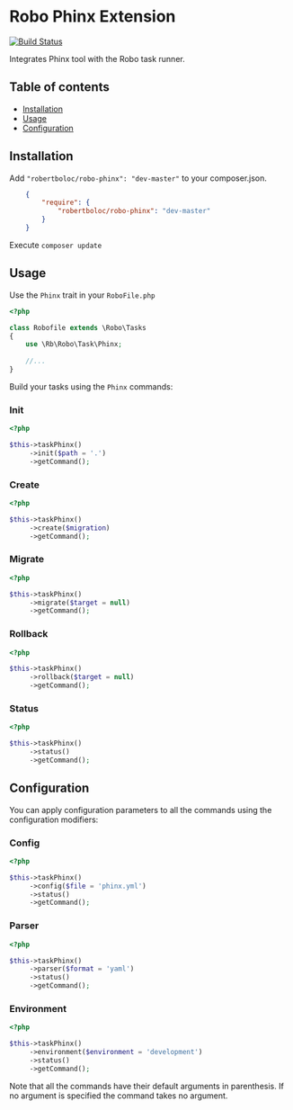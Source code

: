 # Robo Phinx Extension
[![Build Status](https://travis-ci.org/robertboloc/robo-phinx.svg?branch=master)](https://travis-ci.org/robertboloc/robo-phinx)

Integrates Phinx tool with the Robo task runner.


## Table of contents
- [Installation](#installation)
- [Usage](#usage)
- [Configuration](#configuration)

## Installation
Add `"robertboloc/robo-phinx": "dev-master"` to your composer.json.
```json
    {
        "require": {
            "robertboloc/robo-phinx": "dev-master"
        }
    }
```

Execute `composer update`

## Usage

Use the `Phinx` trait in your `RoboFile.php`
```php
<?php

class Robofile extends \Robo\Tasks
{
    use \Rb\Robo\Task\Phinx;
    
    //...
}
```

Build your tasks using the `Phinx` commands:

### Init
```php
<?php

$this->taskPhinx()
     ->init($path = '.')
     ->getCommand();
```
### Create
```php
<?php

$this->taskPhinx()
     ->create($migration)
     ->getCommand();
```
### Migrate
```php
<?php

$this->taskPhinx()
     ->migrate($target = null)
     ->getCommand();
```
### Rollback
```php
<?php

$this->taskPhinx()
     ->rollback($target = null)
     ->getCommand();
```
### Status
```php
<?php

$this->taskPhinx()
     ->status()
     ->getCommand();
```

## Configuration

You can apply configuration parameters to all the commands using the configuration modifiers:

### Config
```php
<?php

$this->taskPhinx()
     ->config($file = 'phinx.yml')
     ->status()
     ->getCommand();
```

### Parser 
```php
<?php

$this->taskPhinx()
     ->parser($format = 'yaml')
     ->status()
     ->getCommand();
```

### Environment
```php
<?php

$this->taskPhinx()
     ->environment($environment = 'development')
     ->status()
     ->getCommand();
```

Note that all the commands have their default arguments in parenthesis. If no argument is specified the command takes no argument.
